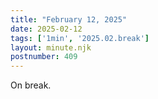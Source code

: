 ```yaml
---
title: "February 12, 2025"
date: 2025-02-12
tags: ['1min', '2025.02.break']
layout: minute.njk
postnumber: 409
---
```

On break.
